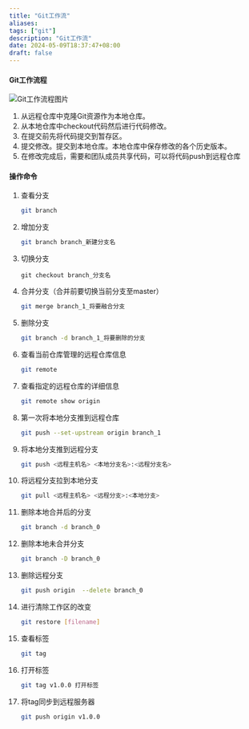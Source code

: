 ```yaml
---
title: "Git工作流"
aliases: 
tags: ["git"]
description: "Git工作流"
date: 2024-05-09T18:37:47+08:00
draft: false
---
```



#### Git工作流程

![Git工作流程图片](/img/git/git工作流/git工作流程.png)

1. 从远程仓库中克隆Git资源作为本地仓库。
2. 从本地仓库中checkout代码然后进行代码修改。
3. 在提交前先将代码提交到暂存区。
4. 提交修改。提交到本地仓库。本地仓库中保存修改的各个历史版本。
5. 在修改完成后，需要和团队成员共享代码，可以将代码push到远程仓库

#### 操作命令

1. 查看分支

   ```sh
   git branch
   ```

2. 增加分支

   ```sh
   git branch branch_新建分支名
   ```

3. 切换分支

   ```ssh
   git checkout branch_分支名
   ```

4. 合并分支（合并前要切换当前分支至master）

   ```sh
   git merge branch_1_将要融合分支
   ```

5. 删除分支

   ```sh
   git branch -d branch_1_将要删除的分支
   ```

6. 查看当前仓库管理的远程仓库信息

   ```sh
   git remote
   ```

7. 查看指定的远程仓库的详细信息

   ```sh
   git remote show origin
   ```

8. 第一次将本地分支推到远程仓库

   ```sh
   git push --set-upstream origin branch_1
   ```

9. 将本地分支推到远程分支

   ```sh
   git push <远程主机名> <本地分支名>:<远程分支名>
   ```

10. 将远程分支拉到本地分支

    ```sh
    git pull <远程主机名> <远程分支>:<本地分支>
    ```

11. 删除本地合并后的分支

    ```sh
    git branch -d branch_0
    ```

12. 删除本地未合并分支

    ```sh
    git branch -D branch_0
    ```

13. 删除远程分支

    ```sh
    git push origin  --delete branch_0
    ```

14. 进行清除工作区的改变

    ```sh
    git restore [filename]
    ```

15. 查看标签

    ```sh
    git tag
    ```

16. 打开标签

    ```sh
    git tag v1.0.0 打开标签
    ```

17. 将tag同步到远程服务器

    ```sh
    git push origin v1.0.0
    ```

    

